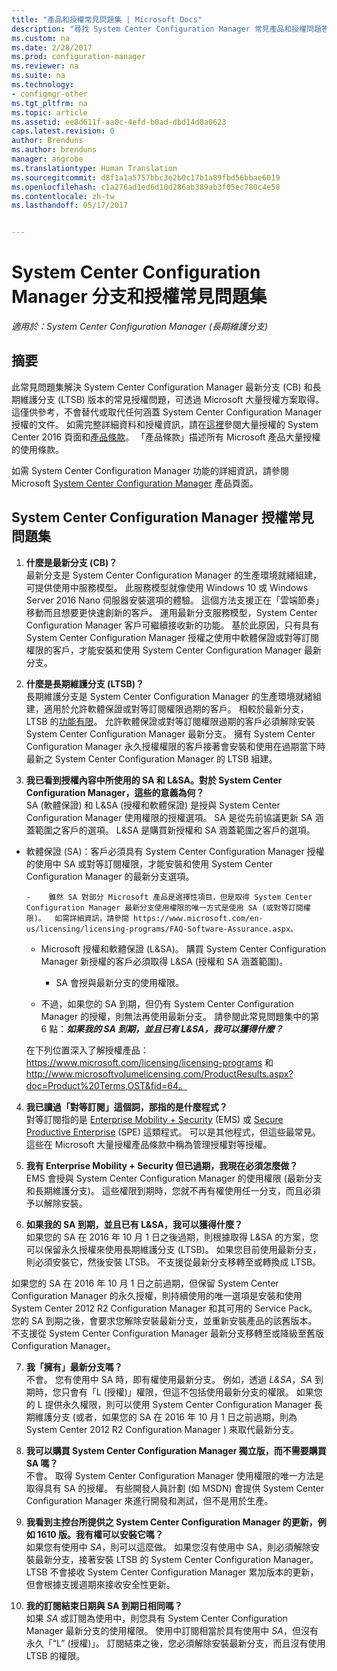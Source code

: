 ```yaml
---
title: "產品和授權常見問題集 | Microsoft Docs"
description: "尋找 System Center Configuration Manager 常見產品和授權問題答案。"
ms.custom: na
ms.date: 2/28/2017
ms.prod: configuration-manager
ms.reviewer: na
ms.suite: na
ms.technology:
- configmgr-other
ms.tgt_pltfrm: na
ms.topic: article
ms.assetid: ee8d611f-aa0c-4efd-b0ad-dbd14d0a0623
caps.latest.revision: 0
author: Brenduns
ms.author: brenduns
manager: angrobe
ms.translationtype: Human Translation
ms.sourcegitcommit: d8f1a1a5757bbc3e2b0c17b1a89fbd56bbae6019
ms.openlocfilehash: c1a276ad1ed6d10d286ab389ab3f05ec780c4e58
ms.contentlocale: zh-tw
ms.lasthandoff: 05/17/2017


---
```

# <a name="frequently-asked-questions-for-system-center-configuration-manager-branches-and-licensing"></a>System Center Configuration Manager 分支和授權常見問題集

 *適用於：System Center Configuration Manager (長期維護分支)*

## <a name="summary"></a>摘要
此常見問題集解決 System Center Configuration Manager 最新分支 (CB) 和長期維護分支 (LTSB) 版本的常見授權問題，可透過 Microsoft 大量授權方案取得。 這僅供參考，不會替代或取代任何涵蓋 System Center Configuration Manager 授權的文件。 如需完整詳細資料和授權資訊，請在[這裡](https://www.microsoft.com/licensing/product-licensing/system-center-2016.aspx)參閱大量授權的 System Center 2016 頁面和[產品條款](http://www.microsoft.com/licensing/about-licensing/product-licensing.aspx)。 「產品條款」描述所有 Microsoft 產品大量授權的使用條款。

如需 System Center Configuration Manager 功能的詳細資訊，請參閱 Microsoft [System Center Configuration Manager](https://www.microsoft.com/cloud-platform/system-center-configuration-manager) 產品頁面。




## <a name="system-center-configuration-manager-licensing-faq"></a>System Center Configuration Manager 授權常見問題集

1.    **什麼是最新分支 (CB)？**   
最新分支是 System Center Configuration Manager 的生產環境就緒組建，可提供使用中服務模型。 此服務模型就像使用 Windows 10 或 Windows Server 2016 Nano 伺服器安裝選項的體驗。 這個方法支援正在「雲端節奏」移動而且想要更快速創新的客戶。 運用最新分支服務模型，System Center Configuration Manager 客戶可繼續接收新的功能。 基於此原因，只有具有 System Center Configuration Manager 授權之使用中軟體保證或對等訂閱權限的客戶，才能安裝和使用 System Center Configuration Manager 最新分支。

2.    **什麼是長期維護分支 (LTSB)？**  
長期維護分支是 System Center Configuration Manager 的生產環境就緒組建，適用於允許軟體保證或對等訂閱權限過期的客戶。 相較於最新分支，LTSB 的[功能有限](/sccm/core/understand/introduction-to-the-ltsb#features-that-are-not-available-in-the-ltsb-of-configuration-manager)。 允許軟體保證或對等訂閱權限過期的客戶必須解除安裝 System Center Configuration Manager 最新分支。 擁有 System Center Configuration Manager 永久授權權限的客戶接著會安裝和使用在過期當下時最新之 System Center Configuration Manager 的 LTSB 組建。

3.    **我已看到授權內容中所使用的 SA 和 L&SA。對於 System Center Configuration Manager，這些的意義為何？**    
SA (軟體保證) 和 L&SA (授權和軟體保證) 是授與 System Center Configuration Manager 使用權限的授權選項。 SA 是從先前協議更新 SA 涵蓋範圍之客戶的選項。 L&SA 是購買新授權和 SA 涵蓋範圍之客戶的選項。
  - 軟體保證 (SA)：客戶必須具有 System Center Configuration Manager 授權的使用中 SA 或對等訂閱權限，才能安裝和使用 System Center Configuration Manager 的最新分支選項。    

        -    雖然 SA 對部分 Microsoft 產品是選擇性項目，但是取得 System Center Configuration Manager 最新分支使用權限的唯一方式是使用 SA (或對等訂閱權限)。  如需詳細資訊，請參閱 https://www.microsoft.com/en-us/licensing/licensing-programs/FAQ-Software-Assurance.aspx。

      - Microsoft 授權和軟體保證 (L&SA)。 購買 System Center Configuration Manager 新授權的客戶必須取得 L&SA (授權和 SA 涵蓋範圍)。   

         - SA 會授與最新分支的使用權限。

       - 不過，如果您的 SA 到期，但仍有 System Center Configuration Manager 的授權，則無法再使用最新分支。 請參閱此常見問題集中的第 6 點：***如果我的 SA 到期，並且已有 L&SA，我可以獲得什麼？***

       在下列位置深入了解授權產品：https://www.microsoft.com/licensing/licensing-programs 和 http://www.microsoftvolumelicensing.com/ProductResults.aspx?doc=Product%20Terms,OST&fid=64。

4.    **我已讀過「對等訂閱」這個詞，那指的是什麼程式？**   
       對等訂閱指的是 [Enterprise Mobility + Security](http://www.microsoftvolumelicensing.com/ProductResults.aspx?doc=Product%20Terms,OST&fid=51) (EMS) 或 [Secure Productive Enterprise](https://www.microsoft.com/secure-productive-enterprise/default.aspx) (SPE) 這類程式。 可以是其他程式，但這些最常見。 這些在 Microsoft 大量授權產品條款中稱為管理授權對等授權。

5.    **我有 Enterprise Mobility + Security 但已過期，我現在必須怎麼做？**  
       EMS 會授與 System Center Configuration Manager 的使用權限 (最新分支和長期維護分支)。 這些權限到期時，您就不再有權使用任一分支，而且必須予以解除安裝。  

6.    **如果我的 SA 到期，並且已有 L&SA，我可以獲得什麼？**   
   如果您的 SA 在 2016 年 10 月 1 日之後過期，則根據取得 L&SA 的方案，您可以保留永久授權來使用長期維護分支 (LTSB)。 如果您目前使用最新分支，則必須安裝它，然後安裝 LTSB。 不支援從最新分支移轉至或轉換成 LTSB。

  如果您的 SA 在 2016 年 10 月 1 日之前過期，但保留 System Center Configuration Manager 的永久授權，則持續使用的唯一選項是安裝和使用 System Center 2012 R2 Configuration Manager 和其可用的 Service Pack。 您的 SA 到期之後，會要求您解除安裝最新分支，並重新安裝產品的該舊版本。 不支援從 System Center Configuration Manager 最新分支移轉至或降級至舊版 Configuration Manager。

7. **我「擁有」最新分支嗎？**   
  不會。 您有使用中 SA 時，即有權使用最新分支。 例如，透過 *L&SA*，*SA* 到期時，您只會有「L (授權)」權限，但這不包括使用最新分支的權限。 如果您的 L 提供永久權限，則可以使用 System Center Configuration Manager 長期維護分支 (或者，如果您的 SA 在 2016 年 10 月 1 日之前過期，則為 System Center 2012 R2 Configuration Manager ) 來取代最新分支。

8. **我可以購買 System Center Configuration Manager 獨立版，而不需要購買 SA 嗎？**      
  不會。  取得 System Center Configuration Manager 使用權限的唯一方法是取得具有 SA 的授權。 有些開發人員計劃 (如 MSDN) 會提供 System Center Configuration Manager 來進行開發和測試，但不是用於生產。

9. **我看到主控台所提供之 System Center Configuration Manager 的更新，例如 1610 版。我有權可以安裝它嗎？**   
  如果您有使用中 *SA*，則可以這麼做。 如果您沒有使用中 SA，則必須解除安裝最新分支，接著安裝 LTSB 的 System Center Configuration Manager。 LTSB 不會接收 System Center Configuration Manager 累加版本的更新，但會根據支援週期來接收安全性更新。

10.    **我的訂閱結束日期與 SA 到期日相同嗎？**    
  如果 *SA* 或訂閱為使用中，則您具有 System Center Configuration Manager 最新分支的使用權限。 使用中訂閱相當於具有使用中 *SA*，但沒有永久「“L” (授權)」。 訂閱結束之後，您必須解除安裝最新分支，而且沒有使用 LTSB 的權限。

